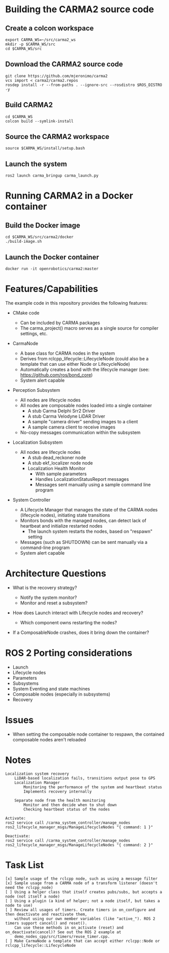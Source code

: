 # Building the CARMA2 source code

## Create a colcon workspace

```
export CARMA_WS=~/src/carma2_ws
mkdir -p $CARMA_WS/src
cd $CARMA_WS/src
```

## Download the CARMA2 source code

```
git clone https://github.com/mjeronimo/carma2
vcs import < carma2/carma2.repos
rosdep install -r --from-paths . --ignore-src --rosdistro $ROS_DISTRO -y
```

## Build CARMA2

```
cd $CARMA_WS
colcon build --symlink-install
```

## Source the CARMA2 workspace

```
source $CARMA_WS/install/setup.bash
```

## Launch the system

```
ros2 launch carma_bringup carma_launch.py
```

# Running CARMA2 in a Docker container

## Build the Docker image

```
cd $CARMA_WS/src/carma2/docker
./build-image.sh
```

## Launch the Docker container

```
docker run -it openrobotics/carma2:master
```

# Features/Capabilities

The example code in this repository provides the following features:

* CMake code
    * Can be included by CARMA packages
    * The carma_project() macro serves as a single source for compiler settings, etc.

* CarmaNode
    * A base class for CARMA nodes in the system
    * Derives from rclcpp_lifecycle::LifecycleNode (could also be a template that can use either Node or LifecycleNode)
    * Automatically creates a bond with the lifecycle manager (see: https://github.com/ros/bond_core)
    * System alert capable

* Perception Subsystem
    * All nodes are lifecycle nodes
    * All nodes are composable nodes loaded into a single container
        * A stub Carma Delphi Srr2 Driver
        * A stub Carma Velodyne LiDAR Driver
        * A sample "camera driver" sending images to a client
        * A sample camera client to receive images
    * No-copy messages communication within the subsystem

* Localization Subsystem
    * All nodes are lifecycle nodes
        * A stub dead_reckoner node
        * A stub ekf_localizer node node
        * Localization Health Monitor
            * With sample parameters
            * Handles LocalizationStatusReport messages
            * Messages sent manually using a sample command line program

* System Controller
    * A Lifecycle Manager that manages the state of the CARMA nodes (lifecycle nodes), initiating state transitions
    * Monitors bonds with the managed nodes, can detect lack of heartbeat and initialize restarted nodes
        * The launch system restarts the nodes, based on "respawn" setting
    * Messages (such as SHUTDOWN) can be sent manually via a command-line program
    * System alert capable

# Architecture Questions

* What is the recovery strategy?
    * Notify the system monitor?
    * Monitor and reset a subsystem?

* How does Launch interact with Lifecycle nodes and recovery?
    * Which component owns restarting the nodes?

* If a ComposableNode crashes, does it bring down the container?

# ROS 2 Porting considerations

* Launch
* Lifecycle nodes
* Parameters
* Subsystems
* System Eventing and state machines
* Composable nodes (especially in subsystems)
* Recovery

# Issues

* When setting the composable node container to respawn, the contained composable nodes aren't reloaded

# Notes

    Localization system recovery
        LiDAR-based localization fails, transitions output pose to GPS
        Localization Manager
            Monitoring the performance of the system and heartbeat status
            Implements recovery internally

        Separate node from the health monitoring
            Monitor and then decide when to shut down
            Checking heartbeat status of the nodes

    Activate:
	ros2 service call /carma_system_controller/manage_nodes ros2_lifecycle_manager_msgs/ManageLifecycleNodes "{ command: 1 }"

    Deactivate:
	ros2 service call /carma_system_controller/manage_nodes ros2_lifecycle_manager_msgs/ManageLifecycleNodes "{ command: 2 }"

# Task List

```
[x] Sample usage of the rclcpp node, such as using a message filter
[x] Sample usage from a CARMA node of a transform listener (doesn't need the rclcpp_node)
[ ] Using a helper class that itself creates pubs/subs, but accepts a node (not itself a node)
[ ] Using a plugin (a kind of helper; not a node itself, but takes a node to use)
[ ] Review all usages of timers. Create timers in on_configure and then deactivate and reactivate them,
    without using our own member variables (like "active_"). ROS 2 timers support cancel() and reset().
    Can use these methods in on_activate (reset) and on_deactivate(cancel)? See out the ROS 2 example at
    demo_nodes_cpp/src/timers/reuse_timer.cpp.
[ ] Make CarmaNode a template that can accept either rclcpp::Node or rclcpp_lifecycle::LifecycleNode
```
